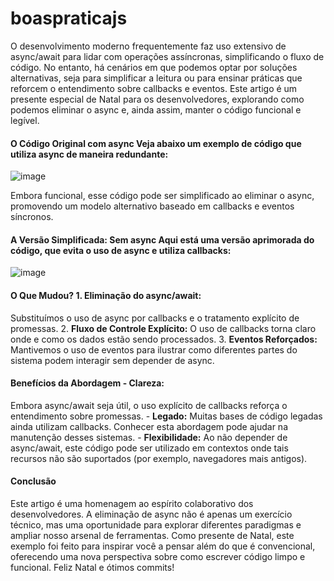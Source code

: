 # boaspraticajs

O desenvolvimento moderno frequentemente faz uso extensivo de async/await para lidar com operações assíncronas, 
simplificando o fluxo de código. No entanto, há cenários em que podemos optar por soluções alternativas, 
seja para simplificar a leitura ou para ensinar práticas que reforcem o entendimento sobre callbacks e eventos.
Este artigo é um presente especial de Natal para os desenvolvedores, explorando como podemos eliminar o async e, 
ainda assim, manter o código funcional e legível.
 
#### O Código Original com async Veja abaixo um exemplo de código que utiliza async de maneira redundante:

![image](https://github.com/user-attachments/assets/5fdc5b15-fa28-4648-b0f0-6530ea229bde)

Embora funcional, esse código pode ser simplificado ao eliminar o async, promovendo um modelo alternativo baseado em callbacks e eventos síncronos.
 
#### A Versão Simplificada: Sem async Aqui está uma versão aprimorada do código, que evita o uso de async e utiliza callbacks:

![image](https://github.com/user-attachments/assets/747fdef6-9fae-48b4-adc4-fd555e15abd0)

#### O Que Mudou? 1. **Eliminação do async/await:** 
Substituímos o uso de async por callbacks e o tratamento explícito de promessas. 
2. **Fluxo de Controle Explícito:** O uso de callbacks torna claro onde e como os dados estão sendo processados. 
3. **Eventos Reforçados:** Mantivemos o uso de eventos para ilustrar como diferentes partes do sistema podem interagir sem depender de async.
 
#### Benefícios da Abordagem - **Clareza:** 
Embora async/await seja útil, o uso explícito de callbacks reforça o entendimento sobre promessas. - **Legado:** Muitas bases de código legadas ainda utilizam callbacks. Conhecer esta abordagem pode ajudar na manutenção desses sistemas. - **Flexibilidade:** Ao não depender de async/await, este código pode ser utilizado em contextos onde tais recursos não são suportados (por exemplo, navegadores mais antigos).
 
#### Conclusão
 Este artigo é uma homenagem ao espírito colaborativo dos desenvolvedores. A eliminação de async não é apenas um exercício técnico, mas uma oportunidade para explorar diferentes paradigmas e ampliar nosso arsenal de ferramentas. Como presente de Natal, este exemplo foi feito para inspirar você a pensar além do que é convencional, oferecendo uma nova perspectiva sobre como escrever código limpo e funcional. Feliz Natal e ótimos commits!

